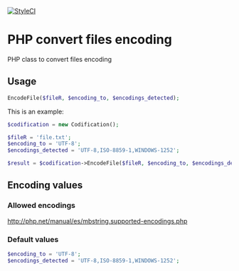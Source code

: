 [![StyleCI](https://styleci.io/repos/119397036/shield)](https://styleci.io/repos/119397036)
# PHP convert files encoding
PHP class to convert files encoding

## Usage
```php
EncodeFile($fileR, $encoding_to, $encodings_detected);
```

This is an example:

```php
$codification = new Codification();

$fileR = 'file.txt';
$encoding_to = 'UTF-8';
$encodings_detected = 'UTF-8,ISO-8859-1,WINDOWS-1252';

$result = $codification->EncodeFile($fileR, $encoding_to, $encodings_detected);
```

## Encoding values

### Allowed encodings
http://php.net/manual/es/mbstring.supported-encodings.php

### Default values
```php
$encoding_to = 'UTF-8';
$encodings_detected = 'UTF-8,ISO-8859-1,WINDOWS-1252';
```

